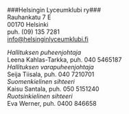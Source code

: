
###Helsingin Lyceumklubi ry###  
Rauhankatu 7 E  	
00170 Helsinki 	 
puh. (09) 135 7281	
[info@helsinginlyceumklubi.fi](mailto:info@helsinginlyceumklubi.fi)	

*Hallituksen puheenjohtaja*  
  Leena Kahlas-Tarkka, puh. 040 5465187  
*Hallituksen varapuheenjohtaja*  
  Seija Tiisala, puh. 040 7210701   
*Suomenkielinen sihteeri*  
  Kaisu Santala, puh. 050 5151240   
*Ruotsinkielinen sihteeri*  
  Eva Werner, puh. 0400 846658  